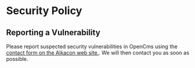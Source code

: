 # Security Policy

## Reporting a Vulnerability

Please report suspected security vulnerabilities in OpenCms using the [contact form on the Alkacon web site.](https://www.alkacon.com/en/company/contact/). We will then contact you as soon as possible. 



